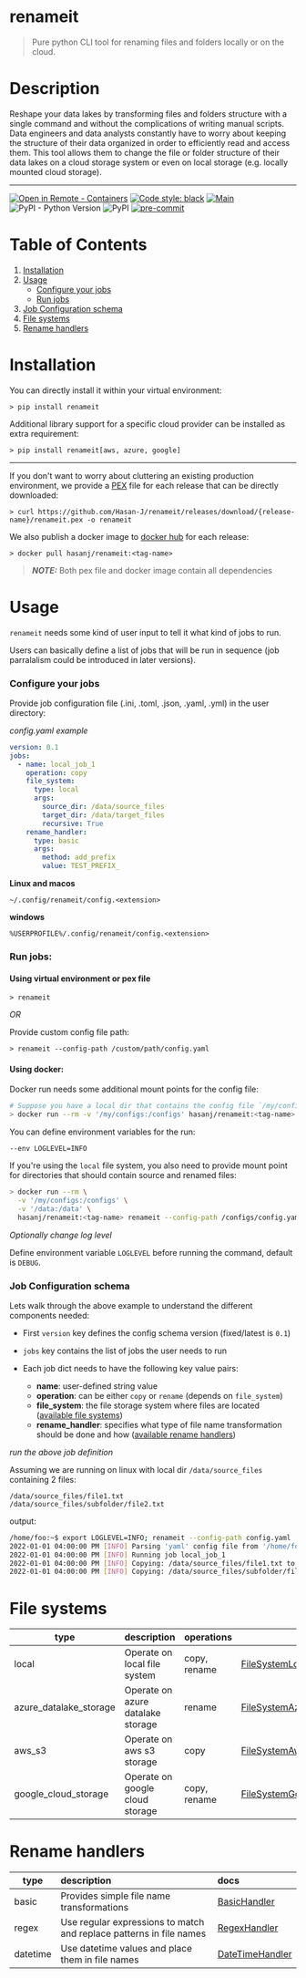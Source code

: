 # renameit
> Pure python CLI tool for renaming files and folders locally or on the cloud.

# Description

Reshape your data lakes by transforming files and folders structure with a single command and without the complications of writing manual scripts.
Data engineers and data analysts constantly have to worry about keeping the structure of their data organized in order to efficiently read
and access them. This tool allows them to change the file or folder structure of their data lakes on a cloud storage system or even on local storage
(e.g. locally mounted cloud storage).

---

[![Open in Remote - Containers](https://img.shields.io/static/v1?label=Remote%20-%20Containers&message=Open&color=blue&logo=visualstudiocode)](https://vscode.dev/redirect?url=vscode://ms-vscode-remote.remote-containers/cloneInVolume?url=https://github.com/Hasan-J/renameit)
[![Code style: black](https://img.shields.io/badge/code%20style-black-000000.svg)](https://github.com/psf/black)
[![Main](https://github.com/Hasan-J/renameit/actions/workflows/main.yml/badge.svg)](https://github.com/Hasan-J/renameit/actions/workflows/main.yml)
![PyPI - Python Version](https://img.shields.io/pypi/pyversions/renameit)
![PyPI](https://img.shields.io/pypi/v/renameit)
[![pre-commit](https://img.shields.io/badge/pre--commit-enabled-brightgreen?logo=pre-commit&logoColor=white)](https://github.com/pre-commit/pre-commit)


# Table of Contents
1. [Installation](#Installation)
2. [Usage](#Usage)
    - [Configure your jobs](#configure-your-jobs)
    - [Run jobs](#run-jobs)
3. [Job Configuration schema](#job-configuration-schema)
4. [File systems](#file-systems)
5. [Rename handlers](#rename-handlers)


# Installation

You can directly install it within your virtual environment:

`> pip install renameit`

Additional library support for a specific cloud provider can be installed as extra requirement:

`> pip install renameit[aws, azure, google]`

---

If you don't want to worry about cluttering an existing production environment, we provide
a [PEX](https://pex.readthedocs.io/en/latest/) file for each release that can be directly downloaded:

`> curl https://github.com/Hasan-J/renameit/releases/download/{release-name}/renameit.pex -o renameit`

We also publish a docker image to [docker hub](https://hub.docker.com/r/hasanj/renameit) for each release:

`> docker pull hasanj/renameit:<tag-name>`


> **_NOTE:_** Both pex file and docker image contain all dependencies

# Usage

`renameit` needs some kind of user input to tell it what kind of jobs to run.

Users can basically define a list of jobs that will be run in sequence (job parralalism could be introduced in later versions).

### Configure your jobs

Provide job configuration file (.ini, .toml, .json, .yaml, .yml) in the user directory:

*config.yaml example*

``` yaml
version: 0.1
jobs:
  - name: local_job_1
    operation: copy
    file_system:
      type: local
      args:
        source_dir: /data/source_files
        target_dir: /data/target_files
        recursive: True
    rename_handler:
      type: basic
      args:
        method: add_prefix
        value: TEST_PREFIX_
```

**Linux and macos**

`~/.config/renameit/config.<extension>`

**windows**

`%USERPROFILE%/.config/renameit/config.<extension>`

### Run jobs:

#### Using virtual environment or pex file

    > renameit

*OR*

Provide custom config file path:

    > renameit --config-path /custom/path/config.yaml

#### Using docker:

Docker run needs some additional mount points for the config file:

```bash
# Suppose you have a local dir that contains the config file `/my/configs/config.yaml`
> docker run --rm -v '/my/configs:/configs' hasanj/renameit:<tag-name> renameit --config-path /configs/config.yaml
```

You can define environment variables for the run:

`--env LOGLEVEL=INFO`

If you're using the `local` file system, you also need to provide mount point for directories that should contain
source and renamed files:

```bash
> docker run --rm \
  -v '/my/configs:/configs' \
  -v '/data:/data' \
  hasanj/renameit:<tag-name> renameit --config-path /configs/config.yaml
```

*Optionally change log level*

Define environment variable `LOGLEVEL` before running the command, default is `DEBUG`.

### Job Configuration schema

Lets walk through the above example to understand the different components needed:

- First `version` key defines the config schema version (fixed/latest is `0.1`)
- `jobs` key contains the list of jobs the user needs to run
- Each job dict needs to have the following key value pairs:

    * **name**: user-defined string value
    * **operation**: can be either `copy` or `rename` (depends on `file_system`)
    * **file_system**: the file storage system where files are located ([available file systems](#file-systems))
    * **rename_handler**: specifies what type of file name transformation should be done and how ([available rename handlers](#rename-handlers))

*run the above job definition*

Assuming we are running on linux with local dir `/data/source_files` containing 2 files:

    /data/source_files/file1.txt
    /data/source_files/subfolder/file2.txt

output:

```bash
/home/foo:~$ export LOGLEVEL=INFO; renameit --config-path config.yaml
2022-01-01 04:00:00 PM [INFO] Parsing 'yaml' config file from '/home/foo/config.yaml'
2022-01-01 04:00:00 PM [INFO] Running job local_job_1
2022-01-01 04:00:00 PM [INFO] Copying: /data/source_files/file1.txt to /data/target_files/TEST_PREFIX_file1.txt
2022-01-01 04:00:00 PM [INFO] Copying: /data/source_files/subfolder/file2.txt to /data/target_files/subfolder/TEST_PREFIX_file2.txt
```

# File systems

| type  |          description         |  operations  |  docs |
|-------|:-----------------------------|--------------|-------|
| local | Operate on local file system | copy, rename | [FileSystemLocal](https://hasan-j.github.io/renameit/file_systems/local.html#renameit.file_systems.local.FileSystemLocal) |
| azure_datalake_storage | Operate on azure datalake storage | rename | [FileSystemAzureDatalakeStorage](https://hasan-j.github.io/renameit/file_systems/azure.html#renameit.file_systems.azure.FileSystemAzureDatalakeStorage) |
| aws_s3 | Operate on aws s3 storage | copy | [FileSystemAwsS3](https://hasan-j.github.io/renameit/file_systems/aws.html#renameit.file_systems.aws.FileSystemAwsS3) |
| google_cloud_storage | Operate on google cloud storage | copy, rename | [FileSystemGoogleCloudStorage](https://hasan-j.github.io/renameit/file_systems/google.html#renameit.file_systems.google.FileSystemGoogleCloudStorage) |


# Rename handlers

| type  |          description         |  docs  |
|-------|:-----------------------------|:-------|
| basic | Provides simple file name transformations | [BasicHandler](https://hasan-j.github.io/renameit/handlers/basic.html#renameit.handlers.basic.BasicHandler) |
| regex | Use regular expressions to match and replace patterns in file names | [RegexHandler](https://hasan-j.github.io/renameit/handlers/regex.html#renameit.handlers.regex.RegexHandler) |
| datetime | Use datetime values and place them in file names | [DateTimeHandler](https://hasan-j.github.io/renameit/handlers/datetime.html#renameit.handlers.datetime.DateTimeHandler) |
